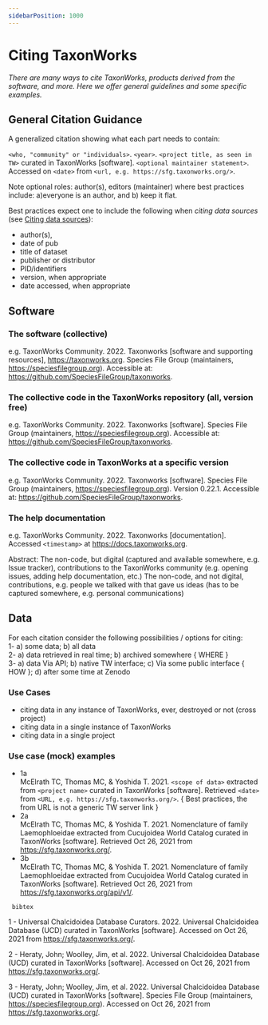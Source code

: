 ```yaml
---
sidebarPosition: 1000
---
```


# Citing TaxonWorks

_There are many ways to cite TaxonWorks, products derived from the software, and more. Here we offer general guidelines and some specific examples._

## General Citation Guidance
A generalized citation showing what each part needs to contain:

`<who, "community" or "individuals>`. `<year>`. `<project title, as seen in TW>` curated in TaxonWorks [software]. `<optional maintainer statement>`. Accessed on `<date>` from `<url, e.g. https://sfg.taxonworks.org/>`.

Note optional roles: author(s), editors (maintainer) where best practices include: a)everyone is an author, and b) keep it flat.

Best practices expect one to include the following when _citing data sources_ (see <a href="https://library.cumc.columbia.edu/insight/citing-data-sources" target="_blank">Citing data sources</a>):   
- author(s), 
- date of pub
- title of dataset
- publisher or distributor
- PID/identifiers
- version, when appropriate
- date accessed, when appropriate

## Software

### The software (collective)
e.g. TaxonWorks Community. 2022. Taxonworks [software and supporting resources], https://taxonworks.org. Species File Group (maintainers, https://speciesfilegroup.org). Accessible at: https://github.com/SpeciesFileGroup/taxonworks.
### The collective code in the TaxonWorks repository (all, version free)
e.g. TaxonWorks Community. 2022. Taxonworks [software]. Species File Group (maintainers, https://speciesfilegroup.org). Accessible at: https://github.com/SpeciesFileGroup/taxonworks.
### The collective code in TaxonWorks at a specific version
e.g. TaxonWorks Community. 2022. Taxonworks [software]. Species File Group (maintainers, https://speciesfilegroup.org). Version 0.22.1. Accessible at: https://github.com/SpeciesFileGroup/taxonworks.
### The help documentation
e.g. TaxonWorks Community. 2022. Taxonworks [documentation]. Accessed `<timestamp>` at https://docs.taxonworks.org.

Abstract:
  The non-code, but digital (captured and available somewhere, e.g. Issue tracker), contributions to the TaxonWorks community (e.g. opening issues, adding help documentation, etc.)
  The non-code, and not digital, contributions, e.g. people we talked with that gave us ideas (has to be captured somewhere, e.g. personal communications)

## Data

For each citation consider the following possibilities / options for citing:  
  1- a) some data; b) all data  
  2- a) data retrieved in real time; b) archived somewhere { WHERE }  
  3- a) data Via API; b) native TW interface; c) Via some public interface { HOW }; d) after some time at Zenodo   

### Use Cases
- citing data in any instance of TaxonWorks, ever, destroyed or not (cross project)  
- citing data in a single instance of TaxonWorks  
- citing data in a single project  

### Use case (mock) examples

- 1a  
McElrath TC, Thomas MC, & Yoshida T. 2021. `<scope of data>` extracted from `<project name>` curated in TaxonWorks [software]. Retrieved `<date>` from `<URL, e.g. https://sfg.taxonworks.org/>`.  { Best practices, the from URL is not a generic TW server link }
- 2a  
McElrath TC, Thomas MC, & Yoshida T. 2021. Nomenclature of family Laemophloeidae extracted from Cucujoidea World Catalog curated in TaxonWorks [software]. Retrieved Oct 26, 2021 from https://sfg.taxonworks.org/.
- 3b  
McElrath TC, Thomas MC, & Yoshida T. 2021. Nomenclature of family Laemophloeidae extracted from Cucujoidea World Catalog curated in TaxonWorks [software]. Retrieved Oct 26, 2021 from https://sfg.taxonworks.org/api/v1/.


```
 bibtex
```

1 - Universal Chalcidoidea Database Curators. 2022. Universal Chalcidoidea Database (UCD) curated in TaxonWorks [software]. Accessed on Oct 26, 2021 from https://sfg.taxonworks.org/.

2 - Heraty, John; Woolley, Jim, et al. 2022. Universal Chalcidoidea Database (UCD) curated in TaxonWorks [software]. Accessed on Oct 26, 2021 from https://sfg.taxonworks.org/.

3 - Heraty, John; Woolley, Jim, et al. 2022. Universal Chalcidoidea Database (UCD) curated in TaxonWorks [software]. Species File Group (maintainers, https://speciesfilegroup.org). Accessed on Oct 26, 2021 from https://sfg.taxonworks.org/.

